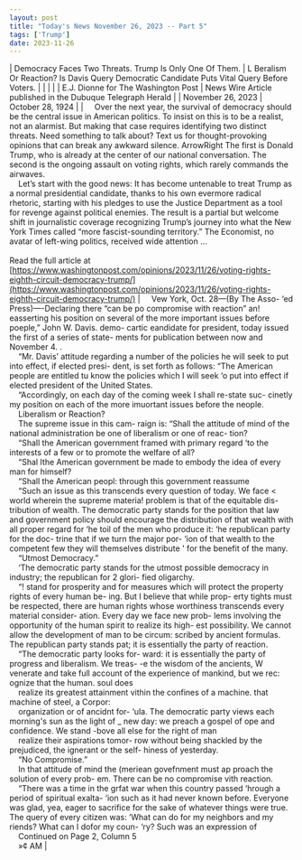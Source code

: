 ```yaml
---
layout: post
title: "Today's News November 26, 2023 -- Part 5"
tags: ['Trump']
date: 2023-11-26
---
```


| Democracy Faces Two Threats. Trump Is Only One Of Them. | L Beralism Or Reaction? Is Davis Query   Democratic Candidate Puts Vital Query Before Voters. |
|  |  |
| E.J. Dionne for The Washington Post | News Wire Article published in the Dubuque Telegraph Herald |
| November 26, 2023 | October 28, 1924 |
| &nbsp;&nbsp;&nbsp;&nbsp;Over the next year, the survival of democracy should be the central issue in American politics. To insist on this is to be a realist, not an alarmist. But making that case requires identifying two distinct threats. Need something to talk about? Text us for thought-provoking opinions that can break any awkward silence. ArrowRight The first is Donald Trump, who is already at the center of our national conversation. The second is the ongoing assault on voting rights, which rarely commands the airwaves.<br>&nbsp;&nbsp;&nbsp;&nbsp;Let’s start with the good news: It has become untenable to treat Trump as a normal presidential candidate, thanks to his own evermore radical rhetoric, starting with his pledges to use the Justice Department as a tool for revenge against political enemies. The result is a partial but welcome shift in journalistic coverage recognizing Trump’s journey into what the New York Times called “more fascist-sounding territory.” The Economist, no avatar of left-wing politics, received wide attention ...<br><br>Read the full article at<br>[https://www.washingtonpost.com/opinions/2023/11/26/voting-rights-eighth-circuit-democracy-trump/](https://www.washingtonpost.com/opinions/2023/11/26/voting-rights-eighth-circuit-democracy-trump/) | &nbsp;&nbsp;&nbsp;&nbsp;Vew York, Oct. 28—(By The Asso- ‘ed Press)—-Declaring there “can be po compromise with reaction” an! easserting his position on several of the more important issues before poeple,” John W. Davis. demo- cartic eandidate for president, today issued the first of a series of state- ments for publication between now and November 4. .<br>&nbsp;&nbsp;&nbsp;&nbsp;“Mr. Davis’ attitude regarding a number of the policies he will seek to put into effect, if elected presi- dent, is set forth as follows: “The American people are entitled tu know the policies which I will seek ‘o put into effect if elected president of the United States.<br>&nbsp;&nbsp;&nbsp;&nbsp;“Accordingly, on each day of the coming week I shall re-state suc- cinetly my position on each of the more imuortant issues before the neople.<br>&nbsp;&nbsp;&nbsp;&nbsp;Liberalism or Reaction?<br>&nbsp;&nbsp;&nbsp;&nbsp;The supreme issue in this cam- raign is: “Shall the attitude of mind of the national administration be one of liberalism or one of reac- tion?<br>&nbsp;&nbsp;&nbsp;&nbsp;“Shall the American government framed with primary regard ‘to the interests of a few or to promote the welfare of all?<br>&nbsp;&nbsp;&nbsp;&nbsp;“Shal Ithe American government be made to embody the idea of every man for himself?<br>&nbsp;&nbsp;&nbsp;&nbsp;“Shall the American peopl: through this government reassume<br>&nbsp;&nbsp;&nbsp;&nbsp;“Such an issue as this transcends every question of today. We face < world wherein the supreme materia! problem is that of the equitable dis- tribution of wealth. The democratic party stands for the position that law and government policy should encourage the distribution of that wealth with all proper regard for ‘he toil of the men who produce it: ‘he republican party for the doc- trine that if we turn the major por- ‘ion of that wealth to the competent few they will themselves distribute ' for the benefit of the many.<br>&nbsp;&nbsp;&nbsp;&nbsp;“Utmost Democracy.”<br>&nbsp;&nbsp;&nbsp;&nbsp;‘The democratic party stands for the utmost possible democracy in industry; the republican for 2 glori- fied oligarchy.<br>&nbsp;&nbsp;&nbsp;&nbsp;“! stand for prosperity and for measures which will protect the property rights of every human be- ing. But I believe that while prop- erty tights must be respected, there are human rights whose worthiness transcends every material consider- ation. Every day we face new prob- lems involving the opportunity of the human spirit to realize its high- est possibility. We cannot allow the development of man to be circum: scribed by ancient formulas. The republican party stands pat; it is essentially the party of reaction.<br>&nbsp;&nbsp;&nbsp;&nbsp;“The democratic party looks for- ward: it is essentially the party of progress and liberalism. We treas- -e the wisdom of the ancients, W venerate and take full account of the experience of mankind, but we rec: ognize that the human. soul does<br>&nbsp;&nbsp;&nbsp;&nbsp;realize its greatest attainment vithin the confines of a machine. that machine of steel, a Corpor:<br>&nbsp;&nbsp;&nbsp;&nbsp;organization or of ancidnt for- ‘ula. The democratic party views each morning's sun as the light of _ new day: we preach a gospel of ope and confidence. We stand -bove all else for the right of man<br>&nbsp;&nbsp;&nbsp;&nbsp;realize their aspirations tomor- row without being shackled by the prejudiced, the ignerant or the self- hiness of yesterday.<br>&nbsp;&nbsp;&nbsp;&nbsp;“No Compromise.”<br>&nbsp;&nbsp;&nbsp;&nbsp;In that attitude of mind the (meriean govefnment must ap proach the solution of every prob- em. There can be no compromise vith reaction.<br>&nbsp;&nbsp;&nbsp;&nbsp;“There was a time in the grfat war when this country passed ‘hrough a period of spiritual exalta- ‘ion such as it had never known before. Everyone was glad, yea, eager to sacrifice for the sake of whatever things were true. The query of every citizen was: ‘What can   do for my neighbors and my riends? What can I dofor my coun- ‘ry? Such was an expression of<br>&nbsp;&nbsp;&nbsp;&nbsp;Continued on Page 2, Column 5<br>&nbsp;&nbsp;&nbsp;&nbsp;»¢ AM  |